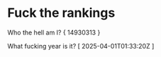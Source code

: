 # Fuck the rankings

Who the hell am I?
{ 14930313 }

What fucking year is it?
[ 2025-04-01T01:33:20Z ]
